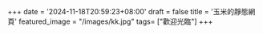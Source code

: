 +++
date = '2024-11-18T20:59:23+08:00'
draft = false
title = '玉米的靜態網頁'
featured_image = "/images/kk.jpg"
tags= ["歡迎光臨"]
+++
